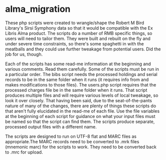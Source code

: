 # alma_migration
These php scripts were created to wrangle/shape the Robert M Bird Library's Sirsi Symphony data so that it would be compatible with the Ex Libris Alma product. The scripts do a number of RMB specific things, so users will need to tailor them. They were built and rebuilt on the fly and under severe time constraints, so there's some spaghetti in with the meatballs and they could use further tweakage from potential users. Did the job for us, though.


Each of the scripts has some read-me information at the beginning and various comments. Read them carefully. Some of the scripts must be run in a particular order. The bibs script needs the processed holdings and serial records to be in
the same folder when it runs (it requires info from and makes modifications to those files). The users.php script
requires that the processed charges file be in the same folder when it runs. That script produces multiple files and
will require various levels of local tweakage, so look it over closely. That having been said, due to the seat-of-the-pants nature of many of the changes, there are plenty of things these scripts do that aren't fully elucidated in the read-me of each file. Use the file variables at the beginning of each script for guidance on what your input files must be named so that the script can find them. The scripts produce separate, processed output files with a different name.

The scripts are designed to run on UTF-8 flat and MARC files as appropriate.The MARC records need to be converted to .mrk files (mnemonic marc) for the scripts to work. They need to be converted back to .mrc for upload.
